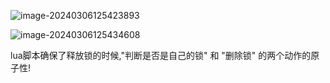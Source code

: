 

![image-20240306125423893](../../../AppData/Roaming/Typora/typora-user-images/image-20240306125423893.png)



![image-20240306125434608](../../../AppData/Roaming/Typora/typora-user-images/image-20240306125434608.png)



lua脚本确保了释放锁的时候,"判断是否是自己的锁" 和 "删除锁" 的两个动作的原子性!